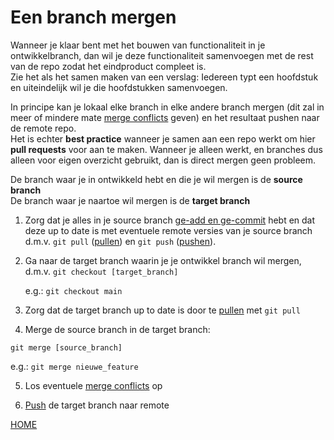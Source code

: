 # Een branch mergen

Wanneer je klaar bent met het bouwen van functionaliteit in je ontwikkelbranch, dan wil je deze functionaliteit samenvoegen met de
rest van de repo zodat het eindproduct compleet is.   
Zie het 
als het samen maken van een verslag: Iedereen typt een hoofdstuk en uiteindelijk wil je die hoofdstukken samenvoegen.

In principe kan je lokaal elke branch in elke andere branch mergen (dit zal in meer of mindere mate [merge conflicts](git-merge-conflict.md)
geven) en het resultaat pushen naar de remote repo.   
Het is echter **best practice** wanneer je samen aan een repo werkt om hier **pull requests** voor aan te maken. Wanneer
je alleen werkt, en branches dus alleen voor eigen overzicht gebruikt, dan is direct mergen geen probleem.

De branch waar je in ontwikkeld hebt en die je wil mergen is de **source branch**    
De branch waar je naartoe wil mergen is de **target branch**

1. Zorg dat je alles in je source branch [ge-add en ge-commit](git-add-and-commit-files.md) hebt en dat deze up to 
   date is met eventuele remote versies van je source branch d.m.v. 
   `git pull` ([pullen](git-pull-from-remote.md)) en 
   `git push` ([pushen](git-push-naar-remote-repo.md)).
   

2. Ga naar de target branch waarin je je ontwikkel branch wil mergen, d.m.v. `git checkout [target_branch]`  

   e.g.: `git checkout main`    
  

3. Zorg dat de target branch up to date is door te [pullen](git-pull-from-remote.md) met `git pull`


4. Merge de source branch in de target branch:
   
`git merge [source_branch]` 

e.g.: `git merge nieuwe_feature`


5. Los eventuele [merge conflicts](git-merge-conflict.md) op


6. [Push](git-push-naar-remote-repo.md) de target branch naar remote


[HOME](../README.md)